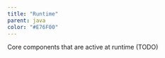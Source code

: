 ```yaml
---
title: "Runtime"
parent: java
color: "#E76F00"
---
```


Core components that are active at runtime (TODO)
